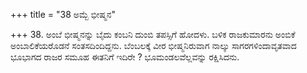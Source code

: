 +++
title = "38 ಅಮ್ಬೆ ಭೀಷ್ಮನ"

+++
38. ಅಂಬೆ ಭೀಷ್ಮನನ್ನು ಬೈದು ಕಂಬನಿ ದುಂಬಿ ತಪಸ್ಸಿಗೆ ಹೋದಳು. ಬಳಿಕ ರಾಜಕುಮಾರನು ಅಂಬಿಕೆ ಅಂಬಾಲಿಕೆಯರೊಡನೆ ಸಂತಸದಿಂದಿದ್ದನು.  ಬೆಂಬಲಕ್ಕೆ ವೀರ ಭೀಷ್ಮನಿರುವಾಗ ನಾಲ್ಕು ಸಾಗರಗಳಿಂದಾವೃತವಾದ ಭೂಭಾಗದ ರಾಜರ ಸಮೂಹ ಈತನಿಗೆ ಇದಿರೇ ? ಭೂಮಂಡಲವೆಲ್ಲವನ್ನು ರಕ್ಷಿಸಿದನು.